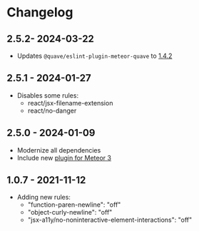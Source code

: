 # Changelog

## 2.5.2- 2024-03-22

- Updates `@quave/eslint-plugin-meteor-quave` to [1.4.2](https://github.com/quavedev/eslint-plugin/blob/main/CHANGELOG.md#142---2024-03-22)

## 2.5.1 - 2024-01-27

- Disables some rules:
  - react/jsx-filename-extension
  - react/no-danger

## 2.5.0 - 2024-01-09

- Modernize all dependencies
- Include new [plugin for Meteor 3](https://github.com/quavedev/eslint-plugin)

## 1.0.7 - 2021-11-12

- Adding new rules:
  - "function-paren-newline": "off"
  - "object-curly-newline": "off"
  - "jsx-a11y/no-noninteractive-element-interactions": "off"
